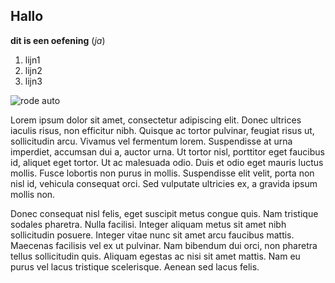 ## Hallo
**dit is een oefening** (_ja_)

1. lijn1
2. lijn2
3. lijn3

![rode auto](https://upload.wikimedia.org/wikipedia/en/9/91/Award_Winning_Red_Car.jpg)

Lorem ipsum dolor sit amet, consectetur adipiscing elit. Donec ultrices iaculis risus, non efficitur nibh. Quisque ac tortor pulvinar, feugiat risus ut, sollicitudin arcu. Vivamus vel fermentum lorem. Suspendisse at urna imperdiet, accumsan dui a, auctor urna. Ut tortor nisl, porttitor eget faucibus id, aliquet eget tortor. Ut ac malesuada odio. Duis et odio eget mauris luctus mollis. Fusce lobortis non purus in mollis. Suspendisse elit velit, porta non nisl id, vehicula consequat orci. Sed vulputate ultricies ex, a gravida ipsum mollis non.

Donec consequat nisl felis, eget suscipit metus congue quis. Nam tristique sodales pharetra. Nulla facilisi. Integer aliquam metus sit amet nibh sollicitudin posuere. Integer vitae nunc sit amet arcu faucibus mattis. Maecenas facilisis vel ex ut pulvinar. Nam bibendum dui orci, non pharetra tellus sollicitudin quis. Aliquam egestas ac nisi sit amet mattis. Nam eu purus vel lacus tristique scelerisque. Aenean sed lacus felis.